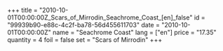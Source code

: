 +++
title = "2010-10-01T00:00:00Z_Scars_of_Mirrodin_Seachrome_Coast_[en]_false"
id = "99939b90-e88c-4c2f-ba78-56d455611703"
date = "2010-10-01T00:00:00Z"
name = "Seachrome Coast"
lang = ["en"]
price = "17.35"
quantity = 4
foil = false
set = "Scars of Mirrodin"
+++
